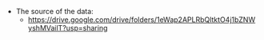 

* The source of the data: 
	- https://drive.google.com/drive/folders/1eWap2APLRbQltktO4j1bZNWyshMVailT?usp=sharing

